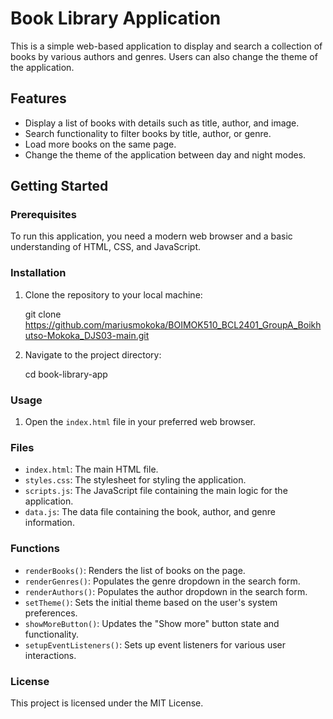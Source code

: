 # Book Library Application

This is a simple web-based application to display and search a collection of books by various authors and genres. Users can also change the theme of the application.

## Features

- Display a list of books with details such as title, author, and image.
- Search functionality to filter books by title, author, or genre.
- Load more books on the same page.
- Change the theme of the application between day and night modes.

## Getting Started

### Prerequisites

To run this application, you need a modern web browser and a basic understanding of HTML, CSS, and JavaScript.

### Installation

1. Clone the repository to your local machine:

   git clone https://github.com/mariusmokoka/BOIMOK510_BCL2401_GroupA_Boikhutso-Mokoka_DJS03-main.git

2. Navigate to the project directory:

   cd book-library-app

### Usage

1. Open the `index.html` file in your preferred web browser.

### Files

- `index.html`: The main HTML file.
- `styles.css`: The stylesheet for styling the application.
- `scripts.js`: The JavaScript file containing the main logic for the application.
- `data.js`: The data file containing the book, author, and genre information.

### Functions

- `renderBooks()`: Renders the list of books on the page.
- `renderGenres()`: Populates the genre dropdown in the search form.
- `renderAuthors()`: Populates the author dropdown in the search form.
- `setTheme()`: Sets the initial theme based on the user's system preferences.
- `showMoreButton()`: Updates the "Show more" button state and functionality.
- `setupEventListeners()`: Sets up event listeners for various user interactions.

### License

This project is licensed under the MIT License.
